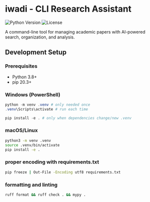 # iwadi - CLI Research Assistant

![Python Version](https://img.shields.io/badge/python-3.8%2B-blue)
![License](https://img.shields.io/badge/license-MIT-green)

A command-line tool for managing academic papers with AI-powered search, organization, and analysis.


## Development Setup

### Prerequisites
- Python 3.8+
- pip 20.3+

### Windows (PowerShell)
```powershell
python -m venv .venv # only needed once
.venv\Scripts\activate # run each time

pip install -e . # only when dependencies change/new .venv
```
### macOS/Linux
```bash
python3 -m venv .venv
source .venv/bin/activate
pip install -e .
```

### proper encoding with requirements.txt
```bash
pip freeze | Out-File -Encoding utf8 requirements.txt
```

### formatting and linting
```bash
ruff format && ruff check . && mypy .
```